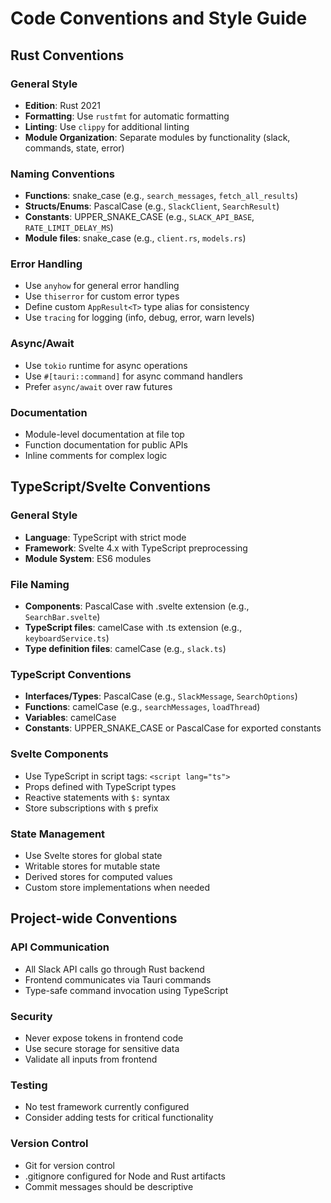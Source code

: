 # Code Conventions and Style Guide

## Rust Conventions

### General Style
- **Edition**: Rust 2021
- **Formatting**: Use `rustfmt` for automatic formatting
- **Linting**: Use `clippy` for additional linting
- **Module Organization**: Separate modules by functionality (slack, commands, state, error)

### Naming Conventions
- **Functions**: snake_case (e.g., `search_messages`, `fetch_all_results`)
- **Structs/Enums**: PascalCase (e.g., `SlackClient`, `SearchResult`)
- **Constants**: UPPER_SNAKE_CASE (e.g., `SLACK_API_BASE`, `RATE_LIMIT_DELAY_MS`)
- **Module files**: snake_case (e.g., `client.rs`, `models.rs`)

### Error Handling
- Use `anyhow` for general error handling
- Use `thiserror` for custom error types
- Define custom `AppResult<T>` type alias for consistency
- Use `tracing` for logging (info, debug, error, warn levels)

### Async/Await
- Use `tokio` runtime for async operations
- Use `#[tauri::command]` for async command handlers
- Prefer `async/await` over raw futures

### Documentation
- Module-level documentation at file top
- Function documentation for public APIs
- Inline comments for complex logic

## TypeScript/Svelte Conventions

### General Style
- **Language**: TypeScript with strict mode
- **Framework**: Svelte 4.x with TypeScript preprocessing
- **Module System**: ES6 modules

### File Naming
- **Components**: PascalCase with .svelte extension (e.g., `SearchBar.svelte`)
- **TypeScript files**: camelCase with .ts extension (e.g., `keyboardService.ts`)
- **Type definition files**: camelCase (e.g., `slack.ts`)

### TypeScript Conventions
- **Interfaces/Types**: PascalCase (e.g., `SlackMessage`, `SearchOptions`)
- **Functions**: camelCase (e.g., `searchMessages`, `loadThread`)
- **Variables**: camelCase
- **Constants**: UPPER_SNAKE_CASE or PascalCase for exported constants

### Svelte Components
- Use TypeScript in script tags: `<script lang="ts">`
- Props defined with TypeScript types
- Reactive statements with `$:` syntax
- Store subscriptions with `$` prefix

### State Management
- Use Svelte stores for global state
- Writable stores for mutable state
- Derived stores for computed values
- Custom store implementations when needed

## Project-wide Conventions

### API Communication
- All Slack API calls go through Rust backend
- Frontend communicates via Tauri commands
- Type-safe command invocation using TypeScript

### Security
- Never expose tokens in frontend code
- Use secure storage for sensitive data
- Validate all inputs from frontend

### Testing
- No test framework currently configured
- Consider adding tests for critical functionality

### Version Control
- Git for version control
- .gitignore configured for Node and Rust artifacts
- Commit messages should be descriptive